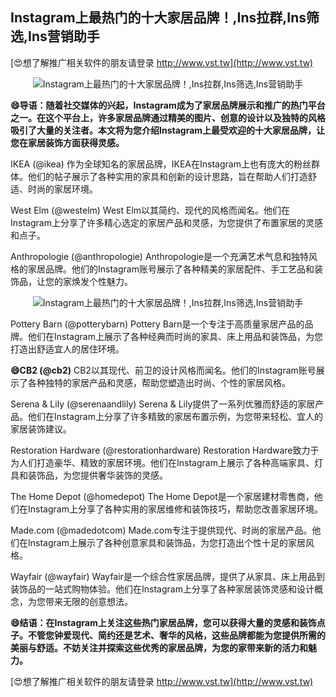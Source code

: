 ## **Instagram上最热门的十大家居品牌！,Ins拉群,Ins筛选,Ins营销助手**

[😍想了解推广相关软件的朋友请登录 http://www.vst.tw](http://www.vst.tw)

 <center><img src="https://vst.tw/MP4/tuiguang/png/6.png" alt="Instagram上最热门的十大家居品牌！,Ins拉群,Ins筛选,Ins营销助手"></center>

**😄导语：随着社交媒体的兴起，Instagram成为了家居品牌展示和推广的热门平台之一。在这个平台上，许多家居品牌通过精美的图片、创意的设计以及独特的风格吸引了大量的关注者。本文将为您介绍Instagram上最受欢迎的十大家居品牌，让您在家居装饰方面获得灵感。**

IKEA (@ikea)
作为全球知名的家居品牌，IKEA在Instagram上也有庞大的粉丝群体。他们的帖子展示了各种实用的家具和创新的设计思路，旨在帮助人们打造舒适、时尚的家居环境。

West Elm (@westelm)
West Elm以其简约、现代的风格而闻名。他们在Instagram上分享了许多精心选定的家居产品和灵感，为您提供了布置家居的灵感和点子。

Anthropologie (@anthropologie)
Anthropologie是一个充满艺术气息和独特风格的家居品牌。他们的Instagram账号展示了各种精美的家居配件、手工艺品和装饰品，让您的家焕发个性魅力。

 <center><img src="https://vst.tw/MP4/tuiguang/png/7.png" alt="Instagram上最热门的十大家居品牌！,Ins拉群,Ins筛选,Ins营销助手"></center>

Pottery Barn (@potterybarn)
Pottery Barn是一个专注于高质量家居产品的品牌。他们在Instagram上展示了各种经典而时尚的家具、床上用品和装饰品，为您打造出舒适宜人的居住环境。

**😄CB2 (@cb2)**
CB2以其现代、前卫的设计风格而闻名。他们的Instagram账号展示了各种独特的家居产品和灵感，帮助您塑造出时尚、个性的家居风格。

Serena & Lily (@serenaandlily)
Serena & Lily提供了一系列优雅而舒适的家居产品。他们在Instagram上分享了许多精致的家居布置示例，为您带来轻松、宜人的家居装饰建议。

Restoration Hardware (@restorationhardware)
Restoration Hardware致力于为人们打造豪华、精致的家居环境。他们在Instagram上展示了各种高端家具、灯具和装饰品，为您提供奢华装饰的灵感。

The Home Depot (@homedepot)
The Home Depot是一个家居建材零售商，他们在Instagram上分享了各种实用的家居维修和装饰技巧，帮助您改善家居环境。

Made.com (@madedotcom)
Made.com专注于提供现代、时尚的家居产品。他们在Instagram上展示了各种创意家具和装饰品，为您打造出个性十足的家居风格。

Wayfair (@wayfair)
Wayfair是一个综合性家居品牌，提供了从家具、床上用品到装饰品的一站式购物体验。他们在Instagram上分享了各种家居装饰灵感和设计概念，为您带来无限的创意想法。

**😄结语：在Instagram上关注这些热门家居品牌，您可以获得大量的灵感和装饰点子。不管您钟爱现代、简约还是艺术、奢华的风格，这些品牌都能为您提供所需的美丽与舒适。不妨关注并探索这些优秀的家居品牌，为您的家带来新的活力和魅力。**

[😍想了解推广相关软件的朋友请登录 http://www.vst.tw](http://www.vst.tw)



